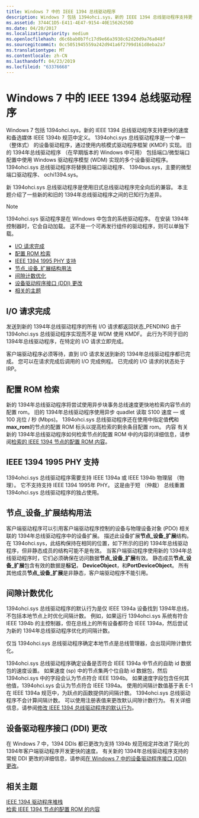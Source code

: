 ```yaml
---
title: Windows 7 中的 IEEE 1394 总线驱动程序
description: Windows 7 包括 1394ohci.sys，新的 IEEE 1394 总线驱动程序支持更快的速度和备选媒体 IEEE 1394b 规范中定义。
ms.assetid: 3744C1D5-E411-4E47-9154-40E15626250D
ms.date: 04/20/2017
ms.localizationpriority: medium
ms.openlocfilehash: d6c6bab0b7fc17d9e66a3938c62d20d9a76a048f
ms.sourcegitcommit: 0cc5051945559a242d941a6f2799d161d8eba2a7
ms.translationtype: MT
ms.contentlocale: zh-CN
ms.lasthandoff: 04/23/2019
ms.locfileid: "63376668"
---
```

# <a name="ieee-1394-bus-driver-in-windows-7"></a>Windows 7 中的 IEEE 1394 总线驱动程序

Windows 7 包括 1394ohci.sys，新的 IEEE 1394 总线驱动程序支持更快的速度和备选媒体 IEEE 1394b 规范中定义。 1394ohci.sys 总线驱动程序是一个单一 （整体式） 的设备驱动程序，通过使用内核模式驱动程序框架 (KMDF) 实现。 旧的 1394年总线驱动程序 （在早期版本的 Windows 中可用） 包括端口/微型端口配置中使用 Windows 驱动程序模型 (WDM) 实现的多个设备驱动程序。 1394ohci.sys 总线驱动程序将替换旧端口驱动程序、 1394bus.sys，主要的微型端口驱动程序、 ochi1394.sys。

新 1394ohci.sys 总线驱动程序是使用旧式总线驱动程序完全向后的兼容。 本主题介绍了一些新的和旧的 1394年总线驱动程序之间的已知行为差异。

> [!NOTE]
> 1394ohci.sys 驱动程序是在 Windows 中包含的系统驱动程序。 在安装 1394年控制器时，它会自动加载。 这不是一个可再发行组件的驱动程序，则可以单独下载。

* [I/O 请求完成](#io-request-completion)
* [配置 ROM 检索](#configuration-rom-retrieval)
* [IEEE 1394 1995 PHY 支持](#ieee-1394-1995-phy-support)
* [节点\_设备\_扩展结构用法](#node_device_extension-structure-usage)
* [间隙计数优化](#gap-count-optimization)
* [设备驱动程序接口 (DDI) 更改](#device-driver-interface-ddi-changes)
* [相关的主题](#related-topics)

## <a name="io-request-completion"></a>I/O 请求完成

发送到新的 1394年总线驱动程序的所有 I/O 请求都返回状态\_PENDING 由于 1394ohci.sys 总线驱动程序实现而不是 WDM 使用 KMDF。 此行为不同于旧的 1394年总线驱动程序，在特定的 I/O 请求立即完成。

客户端驱动程序必须等待，直到 I/O 请求发送到新的 1394年总线驱动程序都已完成。 您可以在请求完成后调用的 I/O 完成例程。 已完成的 I/O 请求的状态处于 IRP。

## <a name="configuration-rom-retrieval"></a>配置 ROM 检索

新的 1394年总线驱动程序将尝试使用异步块事务总线速度更快地检索内容节点的配置 rom。 旧的 1394年总线驱动程序使用异步 quadlet 读取 S100 速度 — 或 100 兆位 / 秒 (Mbps)。 1394ohci.sys 总线驱动程序还在使用中指定值**代**和**max\_rom**的节点的配置 ROM 标头以提高检索的剩余条目配置 rom。 内容 有关新的 1394年总线驱动程序如何检索节点的配置 ROM 中的内容的详细信息，请参阅[检索的 IEEE 1394 节点的配置 ROM 内容](https://msdn.microsoft.com/library/windows/hardware/gg266408)。

## <a name="ieee-1394-1995-phy-support"></a>IEEE 1394 1995 PHY 支持

1394ohci.sys 总线驱动程序需要支持 IEEE 1394a 或 IEEE 1394b 物理层 （物理）。 它不支持支持 IEEE 1394 1995年 PHY。 这是由于短 （仲裁） 总线重置 1394ohci.sys 总线驱动程序的独占使用。

## <a name="nodedeviceextension-structure-usage"></a>节点\_设备\_扩展结构用法

客户端驱动程序可以引用客户端驱动程序控制的设备与物理设备对象 (PDO) 相关联的 1394年总线驱动程序中的设备扩展。 描述此设备扩展**节点\_设备\_扩展**结构。 在 1394ohci.sys，此结构保持在相同的位置，如下所示的旧的 1394年总线驱动程序，但非静态成员的结构可能不是有效。 当客户端驱动程序使用新的 1394年总线驱动程序时，它们必须确保在访问数据**节点\_设备\_扩展**有效。 静态成员**节点\_设备\_扩展**包含有效的数据是**标记**， **DeviceObject**，和**PortDeviceObject**。 所有其他成员**节点\_设备\_扩展**是非静态，客户端驱动程序不能引用。

## <a name="gap-count-optimization"></a>间隙计数优化

1394ohci.sys 总线驱动程序的默认行为是仅 IEEE 1394a 设备找到 1394年总线，不包括本地节点上时优化间隔计数。 例如，如果运行 1394ohci.sys 系统有符合 IEEE 1394b 的主控制器，但在总线上的所有设备都符合 IEEE 1394a，然后尝试为新的 1394年总线驱动程序优化的间隔计数。

仅当 1394ohci.sys 总线驱动程序确定本地节点是总线管理器，会出现间隙计数优化。

1394ohci.sys 总线驱动程序确定设备是否符合 IEEE 1394a 中节点的自助 id 数据包的速度设置。 如果速度 (sp) 中的节点集两个位自助 id 数据包，然后 1394ohci.sys 中的字段会认为节点符合 IEEE 1394b。 如果速度字段包含任何其他值，1394ohci.sys 会认为节点符合 IEEE 1394a。 使用的间隔计数值基于表 E-1 在 IEEE 1394a 规范中，为跃点的函数提供的间隔计数。 1394ohci.sys 总线驱动程序不会计算间隔计数。 可以使用注册表值来更改默认间隙计数行为。 有关详细信息，请参阅[修改 IEEE 1394 总线驱动程序的默认行为](https://msdn.microsoft.com/library/windows/hardware/gg266403)。

## <a name="device-driver-interface-ddi-changes"></a>设备驱动程序接口 (DDI) 更改

在 Windows 7 中，1394 DDIs 都已更改为支持 1394b 规范规定并改进了简化的 1394年客户端驱动程序开发更快的速度。 有关新的 1394年总线驱动程序支持的常规 DDI 更改的详细信息，请参阅[在 Windows 7 中的设备驱动程序接口 (DDI) 更改](https://msdn.microsoft.com/library/windows/hardware/gg266400)。

## <a name="related-topics"></a>相关主题

[IEEE 1394 驱动程序堆栈](https://msdn.microsoft.com/library/windows/hardware/ff538867)  
[检索 IEEE 1394 节点的配置 ROM 的内容](https://msdn.microsoft.com/library/windows/hardware/gg266408)  
